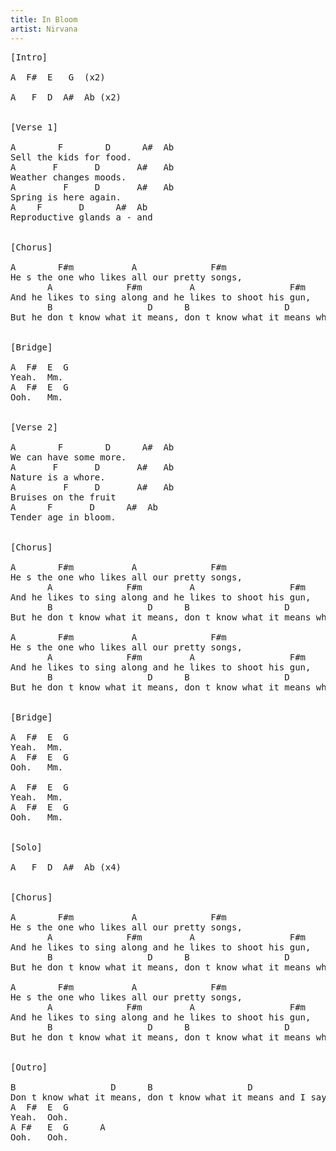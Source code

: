 ```yaml
---
title: In Bloom
artist: Nirvana
---
```

<pre>
[Intro]

A  F#  E   G  (x2)

A   F  D  A#  Ab (x2)


[Verse 1]

A        F        D      A#  Ab
Sell the kids for food.
A       F       D       A#   Ab
Weather changes moods.
A         F     D       A#   Ab
Spring is here again.
A    F       D      A#  Ab
Reproductive glands a - and


[Chorus]

A        F#m           A              F#m
He s the one who likes all our pretty songs,
       A              F#m         A                  F#m
And he likes to sing along and he likes to shoot his gun,
       B                  D      B                  D
But he don t know what it means, don t know what it means when I say,


[Bridge]

A  F#  E  G
Yeah.  Mm.
A  F#  E  G
Ooh.   Mm.


[Verse 2]

A        F        D      A#  Ab
We can have some more.
A       F       D       A#   Ab
Nature is a whore.
A         F     D       A#   Ab
Bruises on the fruit
A      F       D      A#  Ab
Tender age in bloom.


[Chorus]

A        F#m           A              F#m
He s the one who likes all our pretty songs,
       A              F#m         A                  F#m
And he likes to sing along and he likes to shoot his gun,
       B                  D      B                  D
But he don t know what it means, don t know what it means when I say

A        F#m           A              F#m
He s the one who likes all our pretty songs,
       A              F#m         A                  F#m
And he likes to sing along and he likes to shoot his gun,
       B                  D      B                  D
But he don t know what it means, don t know what it means when I say,


[Bridge]

A  F#  E  G
Yeah.  Mm.
A  F#  E  G
Ooh.   Mm.

A  F#  E  G
Yeah.  Mm.
A  F#  E  G
Ooh.   Mm.


[Solo]

A   F  D  A#  Ab (x4)


[Chorus]

A        F#m           A              F#m
He s the one who likes all our pretty songs,
       A              F#m         A                  F#m
And he likes to sing along and he likes to shoot his gun,
       B                  D      B                  D
But he don t know what it means, don t know what it means when I say

A        F#m           A              F#m
He s the one who likes all our pretty songs,
       A              F#m         A                  F#m
And he likes to sing along and he likes to shoot his gun,
       B                  D      B                  D
But he don t know what it means, don t know what it means when I say,


[Outro]

B                  D      B                  D
Don t know what it means, don t know what it means and I say.
A  F#  E  G
Yeah.  Ooh.
A F#   E  G      A
Ooh.   Ooh.

</pre>
